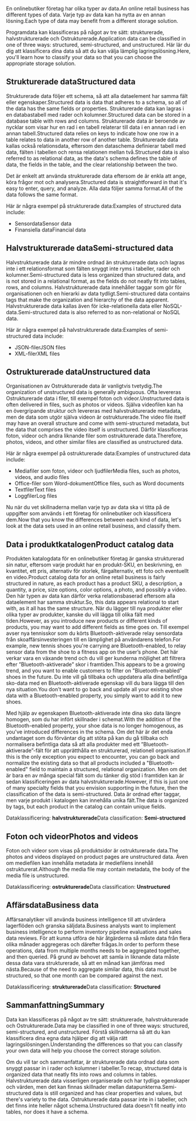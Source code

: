 <span data-ttu-id="2c548-101">En onlinebutiker företag har olika typer av data.</span><span class="sxs-lookup"><span data-stu-id="2c548-101">An online retail business has different types of data.</span></span> <span data-ttu-id="2c548-102">Varje typ av data kan ha nytta av en annan lösning.</span><span class="sxs-lookup"><span data-stu-id="2c548-102">Each type of data may benefit from a different storage solution.</span></span> 

<span data-ttu-id="2c548-103">Programdata kan klassificeras på något av tre sätt: strukturerade, halvstrukturerade och Ostrukturerade.</span><span class="sxs-lookup"><span data-stu-id="2c548-103">Application data can be classified in one of three ways: structured, semi-structured, and unstructured.</span></span> <span data-ttu-id="2c548-104">Här lär du dig att klassificera dina data så att du kan välja lämplig lagringslösning.</span><span class="sxs-lookup"><span data-stu-id="2c548-104">Here, you'll learn how to classify your data so that you can choose the appropriate storage solution.</span></span>

## <a name="structured-data"></a><span data-ttu-id="2c548-105">Strukturerade data</span><span class="sxs-lookup"><span data-stu-id="2c548-105">Structured data</span></span>

<span data-ttu-id="2c548-106">Strukturerade data följer ett schema, så att alla dataelement har samma fält eller egenskaper.</span><span class="sxs-lookup"><span data-stu-id="2c548-106">Structured data is data that adheres to a schema, so all of the data has the same fields or properties.</span></span> <span data-ttu-id="2c548-107">Strukturerade data kan lagras i en databastabell med rader och kolumner.</span><span class="sxs-lookup"><span data-stu-id="2c548-107">Structured data can be stored in a database table with rows and columns.</span></span> <span data-ttu-id="2c548-108">Strukturerade data är beroende av nycklar som visar hur en rad i en tabell relaterar till data i en annan rad i en annan tabell.</span><span class="sxs-lookup"><span data-stu-id="2c548-108">Structured data relies on keys to indicate how one row in a table relates to data in another row of another table.</span></span> <span data-ttu-id="2c548-109">Strukturerade data kallas också relationsdata, eftersom den dataschema definierar tabell med data, fälten i tabellen och rensa relationen mellan två.</span><span class="sxs-lookup"><span data-stu-id="2c548-109">Structured data is also referred to as relational data, as the data's schema defines the table of data, the fields in the table, and the clear relationship between the two.</span></span>

<span data-ttu-id="2c548-110">Det är enkelt att använda strukturerade data eftersom de är enkla att ange, köra frågor mot och analysera.</span><span class="sxs-lookup"><span data-stu-id="2c548-110">Structured data is straightforward in that it's easy to enter, query, and analyze.</span></span> <span data-ttu-id="2c548-111">Alla data följer samma format.</span><span class="sxs-lookup"><span data-stu-id="2c548-111">All of the data follows the same format.</span></span>

<span data-ttu-id="2c548-112">Här är några exempel på strukturerade data:</span><span class="sxs-lookup"><span data-stu-id="2c548-112">Examples of structured data include:</span></span>

- <span data-ttu-id="2c548-113">Sensordata</span><span class="sxs-lookup"><span data-stu-id="2c548-113">Sensor data</span></span>
- <span data-ttu-id="2c548-114">Finansiella data</span><span class="sxs-lookup"><span data-stu-id="2c548-114">Financial data</span></span>

## <a name="semi-structured-data"></a><span data-ttu-id="2c548-115">Halvstrukturerade data</span><span class="sxs-lookup"><span data-stu-id="2c548-115">Semi-structured data</span></span>

<span data-ttu-id="2c548-116">Halvstrukturerade data är mindre ordnad än strukturerade data och lagras inte i ett relationsformat som fälten snyggt inte ryms i tabeller, rader och kolumner.</span><span class="sxs-lookup"><span data-stu-id="2c548-116">Semi-structured data is less organized than structured data, and is not stored in a relational format, as the fields do not neatly fit into tables, rows, and columns.</span></span> <span data-ttu-id="2c548-117">Halvstrukturerade data innehåller taggar som gör för organisationen och en hierarki av data tydligt.</span><span class="sxs-lookup"><span data-stu-id="2c548-117">Semi-structured data contains tags that make the organization and hierarchy of the data apparent.</span></span> <span data-ttu-id="2c548-118">Halvstrukturerade data kallas även för icke-relationella data eller NoSQL-data.</span><span class="sxs-lookup"><span data-stu-id="2c548-118">Semi-structured data is also referred to as non-relational or NoSQL data.</span></span>

<span data-ttu-id="2c548-119">Här är några exempel på halvstrukturerade data:</span><span class="sxs-lookup"><span data-stu-id="2c548-119">Examples of semi-structured data include:</span></span>

- <span data-ttu-id="2c548-120">JSON-filer</span><span class="sxs-lookup"><span data-stu-id="2c548-120">JSON files</span></span>
- <span data-ttu-id="2c548-121">XML-filer</span><span class="sxs-lookup"><span data-stu-id="2c548-121">XML files</span></span>

## <a name="unstructured-data"></a><span data-ttu-id="2c548-122">Ostrukturerade data</span><span class="sxs-lookup"><span data-stu-id="2c548-122">Unstructured data</span></span>

<span data-ttu-id="2c548-123">Organisationen av Ostrukturerade data är vanligtvis tvetydig.</span><span class="sxs-lookup"><span data-stu-id="2c548-123">The organization of unstructured data is generally ambiguous.</span></span> <span data-ttu-id="2c548-124">Ofta levereras Ostrukturerade data i filer, till exempel foton och videor.</span><span class="sxs-lookup"><span data-stu-id="2c548-124">Unstructured data is often delivered in files, such as photos or videos.</span></span> <span data-ttu-id="2c548-125">Själva videofilen kan ha en övergripande struktur och levereras med halvstrukturerade metadata, men de data som utgör själva videon är ostrukturerade.</span><span class="sxs-lookup"><span data-stu-id="2c548-125">The video file itself may have an overall structure and come with semi-structured metadata, but the data that comprises the video itself is unstructured.</span></span> <span data-ttu-id="2c548-126">Därför klassificeras foton, videor och andra liknande filer som ostrukturerade data.</span><span class="sxs-lookup"><span data-stu-id="2c548-126">Therefore, photos, videos, and other similar files are classified as unstructured data.</span></span>

<span data-ttu-id="2c548-127">Här är några exempel på ostrukturerade data:</span><span class="sxs-lookup"><span data-stu-id="2c548-127">Examples of unstructured data include:</span></span>

- <span data-ttu-id="2c548-128">Mediafiler som foton, videor och ljudfiler</span><span class="sxs-lookup"><span data-stu-id="2c548-128">Media files, such as photos, videos, and audio files</span></span>
- <span data-ttu-id="2c548-129">Office-filer som Word-dokument</span><span class="sxs-lookup"><span data-stu-id="2c548-129">Office files, such as Word documents</span></span>
- <span data-ttu-id="2c548-130">Textfiler</span><span class="sxs-lookup"><span data-stu-id="2c548-130">Text files</span></span>
- <span data-ttu-id="2c548-131">Loggfiler</span><span class="sxs-lookup"><span data-stu-id="2c548-131">Log files</span></span>

<span data-ttu-id="2c548-132">Nu när du vet skillnaderna mellan varje typ av data ska vi titta på de uppgifter som används i ett företag för onlinebutiker och klassificera dem.</span><span class="sxs-lookup"><span data-stu-id="2c548-132">Now that you know the differences between each kind of data, let's look at the data sets used in an online retail business, and classify them.</span></span>

## <a name="product-catalog-data"></a><span data-ttu-id="2c548-133">Data i produktkatalogen</span><span class="sxs-lookup"><span data-stu-id="2c548-133">Product catalog data</span></span>

<span data-ttu-id="2c548-134">Produkten katalogdata för en onlinebutiker företag är ganska strukturerad sin natur, eftersom varje produkt har en produkt-SKU, en beskrivning, en kvantitet, ett pris, alternativ för storlek, färgalternativ, ett foto och eventuellt en video.</span><span class="sxs-lookup"><span data-stu-id="2c548-134">Product catalog data for an online retail business is fairly structured in nature, as each product has a product SKU, a description, a quantity, a price, size options, color options, a photo, and possibly a video.</span></span> <span data-ttu-id="2c548-135">Den här typen av data kan därför verka relationsbaserad eftersom alla dataelement har samma struktur.</span><span class="sxs-lookup"><span data-stu-id="2c548-135">So, this data appears relational to start with, as it all has the same structure.</span></span> <span data-ttu-id="2c548-136">När du lägger till nya produkter eller olika typer av produkter, kanske du vill lägga till olika fält med tiden.</span><span class="sxs-lookup"><span data-stu-id="2c548-136">However, as you introduce new products or different kinds of products, you may want to add different fields as time goes on.</span></span> <span data-ttu-id="2c548-137">Till exempel avser nya tennisskor som du körts Bluetooth-aktiverade relay sensordata från skoaffärsinvesteringen till en lämplighet på användarens telefon.</span><span class="sxs-lookup"><span data-stu-id="2c548-137">For example, new tennis shoes you're carrying are Bluetooth-enabled, to relay sensor data from the shoe to a fitness app on the user’s phone.</span></span> <span data-ttu-id="2c548-138">Det här verkar vara en växande trend och du vill ger kunderna möjlighet att filtrera efter ”Bluetooth-aktiverade” skor i framtiden.</span><span class="sxs-lookup"><span data-stu-id="2c548-138">This appears to be a growing trend, and you want to enable customers to filter on "Bluetooth-enabled" shoes in the future.</span></span> <span data-ttu-id="2c548-139">Du inte vill gå tillbaka och uppdatera alla dina befintliga sko-data med en Bluetooth-aktiverade egenskap vill du bara lägga till den nya situation.</span><span class="sxs-lookup"><span data-stu-id="2c548-139">You don't want to go back and update all your existing shoe data with a Bluetooth-enabled property, you simply want to add it to new shoes.</span></span>

<span data-ttu-id="2c548-140">Med hjälp av egenskapen Bluetooth-aktiverade inte dina sko data längre homogen, som du har infört skillnader i schemat.</span><span class="sxs-lookup"><span data-stu-id="2c548-140">With the addition of the Bluetooth-enabled property, your shoe data is no longer homogenous, as you've introduced differences in the schema.</span></span> <span data-ttu-id="2c548-141">Om det här är det enda undantaget som du förväntar dig att stöta på kan du gå tillbaka och normalisera befintliga data så att alla produkter med ett ”Bluetooth-aktiverade”-fält för att upprätthålla en strukturerad, relationell organisation.</span><span class="sxs-lookup"><span data-stu-id="2c548-141">If this is the only exception you expect to encounter, you can go back and normalize the existing data so that all products included a "Bluetooth-enabled" field to maintain a structured, relational organization.</span></span> <span data-ttu-id="2c548-142">Men om det är bara en av många special fält som du tänker dig stöd i framtiden kan är sedan klassificeringen av data halvstrukturerade.</span><span class="sxs-lookup"><span data-stu-id="2c548-142">However, if this is just one of many specialty fields that you envision supporting in the future, then the classification of the data is semi-structured.</span></span> <span data-ttu-id="2c548-143">Data är ordnad efter taggar, men varje produkt i katalogen kan innehålla unika fält.</span><span class="sxs-lookup"><span data-stu-id="2c548-143">The data is organized by tags, but each product in the catalog can contain unique fields.</span></span>

<span data-ttu-id="2c548-144">Dataklassificering: **halvstrukturerade**</span><span class="sxs-lookup"><span data-stu-id="2c548-144">Data classification: **Semi-structured**</span></span>

## <a name="photos-and-videos"></a><span data-ttu-id="2c548-145">Foton och videor</span><span class="sxs-lookup"><span data-stu-id="2c548-145">Photos and videos</span></span>

<span data-ttu-id="2c548-146">Foton och videor som visas på produktsidor är ostrukturerade data.</span><span class="sxs-lookup"><span data-stu-id="2c548-146">The photos and videos displayed on product pages are unstructured data.</span></span> <span data-ttu-id="2c548-147">Även om mediefilen kan innehålla metadata är mediefilens innehåll ostrukturerat.</span><span class="sxs-lookup"><span data-stu-id="2c548-147">Although the media file may contain metadata, the body of the media file is unstructured.</span></span>

<span data-ttu-id="2c548-148">Dataklassificering: **ostrukturerade**</span><span class="sxs-lookup"><span data-stu-id="2c548-148">Data classification: **Unstructured**</span></span>

## <a name="business-data"></a><span data-ttu-id="2c548-149">Affärsdata</span><span class="sxs-lookup"><span data-stu-id="2c548-149">Business data</span></span>

<span data-ttu-id="2c548-150">Affärsanalytiker vill använda business intelligence till att utvärdera lagerflöden och granska säljdata.</span><span class="sxs-lookup"><span data-stu-id="2c548-150">Business analysts want to implement business intelligence to perform inventory pipeline evaluations and sales data reviews.</span></span> <span data-ttu-id="2c548-151">För att kunna utföra de här åtgärderna så måste data från flera olika månader aggregeras och därefter frågas.</span><span class="sxs-lookup"><span data-stu-id="2c548-151">In order to perform these operations, data from multiple months needs to be aggregated together, and then queried.</span></span> <span data-ttu-id="2c548-152">På grund av behovet att samla in liknande data måste dessa data vara strukturerade, så att en månad kan jämföras med nästa.</span><span class="sxs-lookup"><span data-stu-id="2c548-152">Because of the need to aggregate similar data, this data must be structured, so that one month can be compared against the next.</span></span>

<span data-ttu-id="2c548-153">Dataklassificering: **strukturerade**</span><span class="sxs-lookup"><span data-stu-id="2c548-153">Data classification: **Structured**</span></span>

## <a name="summary"></a><span data-ttu-id="2c548-154">Sammanfattning</span><span class="sxs-lookup"><span data-stu-id="2c548-154">Summary</span></span>

<span data-ttu-id="2c548-155">Data kan klassificeras på något av tre sätt: strukturerade, halvstrukturerade och Ostrukturerade.</span><span class="sxs-lookup"><span data-stu-id="2c548-155">Data may be classified in one of three ways: structured, semi-structured, and unstructured.</span></span> <span data-ttu-id="2c548-156">Förstå skillnaderna så att du kan klassificera dina egna data hjälper dig att välja rätt lagringslösningen.</span><span class="sxs-lookup"><span data-stu-id="2c548-156">Understanding the differences so that you can classify your own data will help you choose the correct storage solution.</span></span> 

<span data-ttu-id="2c548-157">Om du vill tar och sammanfattar, är strukturerade data ordnad data som snyggt passar in i rader och kolumner i tabeller.</span><span class="sxs-lookup"><span data-stu-id="2c548-157">To recap, structured data is organized data that neatly fits into rows and columns in tables.</span></span> <span data-ttu-id="2c548-158">Halvstrukturerade data visserligen organiserade och har tydliga egenskaper och värden, men det kan finnas skillnader mellan datapunkterna.</span><span class="sxs-lookup"><span data-stu-id="2c548-158">Semi-structured data is still organized and has clear properties and values, but there's variety to the data.</span></span> <span data-ttu-id="2c548-159">Ostrukturerade data passar inte in i tabeller, och det finns inte heller något schema.</span><span class="sxs-lookup"><span data-stu-id="2c548-159">Unstructured data doesn't fit neatly into tables, nor does it have a schema.</span></span>